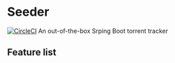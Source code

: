 
# Seeder
[![CircleCI](https://circleci.com/gh/alrosot/seeder.svg?style=shield)](https://circleci.com/gh/alrosot/seeder)
An out-of-the-box Srping Boot torrent tracker

## Feature list
